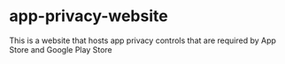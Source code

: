 # app-privacy-website
This is a website that hosts app privacy controls that are required by App Store and Google Play Store
